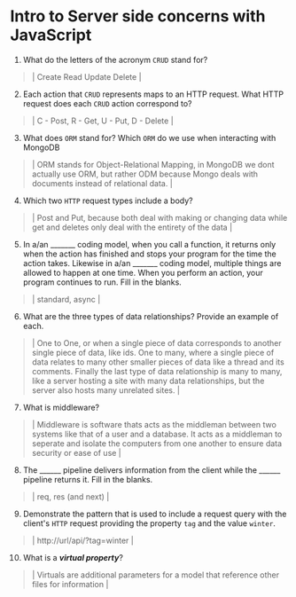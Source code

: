 # Intro to Server side concerns with JavaScript
01. What do the letters of the acronym `CRUD` stand for?

  > | Create Read Update Delete |

02. Each action that `CRUD` represents maps to an HTTP request. What HTTP request does each `CRUD` action correspond to?

  > | C - Post, R - Get, U - Put, D - Delete |

03. What does `ORM` stand for? Which `ORM` do we use when interacting with MongoDB

  > | ORM stands for Object-Relational Mapping, in MongoDB we dont actually use ORM, but rather ODM because Mongo deals with documents instead of relational data. |

04. Which two `HTTP` request types include a body?

  > | Post and Put, because both deal with making or changing data while get and deletes only deal with the entirety of the data |

05. In a/an _______ coding model, when you call a function, it returns only when the action has finished and stops your program for the time the action takes. Likewise in a/an _______ coding model, multiple things are allowed to happen at one time. When you perform an action, your program continues to run.  Fill in the blanks.

  > | standard, async |

06. What are the three types of data relationships? Provide an example of each.

  > | One to One, or when a single piece of data corresponds to another single piece of data, like ids. One to many, where a single piece of data relates to many other smaller pieces of data like a thread and its comments. Finally the last type of data relationship is many to many, like a server hosting a site with many data relationships, but the server also hosts many unrelated sites. |

07. What is middleware?

  > | Middleware is software thats acts as the middleman between two systems like that of a user and a database. It acts as a middleman to seperate and isolate the computers from one another to ensure data security or ease of use |

08. The ______ pipeline delivers information from the client while the ______ pipeline returns it. Fill in the blanks. 

  > | req, res (and next) |

09. Demonstrate the pattern that is used to include a request query with the client's `HTTP` request providing the property `tag` and the value `winter`.

  > | http://url/api/?tag=winter |

10. What is a ***virtual property***?

  > | Virtuals are additional parameters for a model that reference other files for information |
